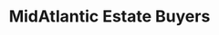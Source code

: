 ---
title: "MidAtlantic Estate Buyers"
url: /baltimore/midatlantic-estate-buyers/
shop: Antiquitäten
---